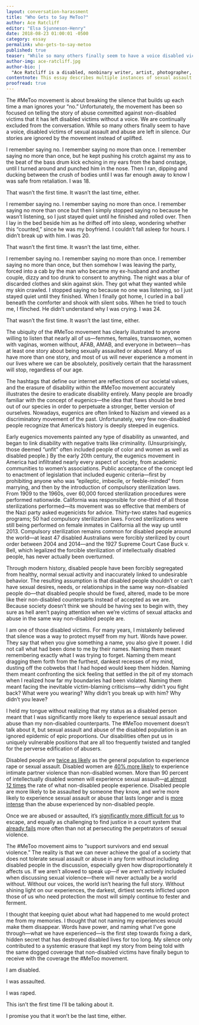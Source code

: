 ```yaml
---
layout: conversation-harassment
title: "Who Gets to Say MeToo?"
author: Ace Ratcliff
editor: "Elsa Sjunneson-Henry"
date: 2018-08-23 01:00:01 -0500
category: essay
permalink: who-gets-to-say-metoo
published: true
teaser: "While so many others finally seem to have a voice disabled victims of sexual assault and abuse are left in silence."
author-img: ace-ratcliff.jpg
author-bio: |
  "Ace Ratcliff is a disabled, nonbinary writer, artist, photographer, and model who lives and works in Oakland, California. Much of her work centers on intersectional feminism, with a specific focus on disability justice. She lives with hypermobile Ehlers-Danlos Syndrome, dysautonomia, and mast cell activation syndrome, which all make for a particularly rebellious meatcage. She is a former mortician who co-owns Harper’s Promise, an in-home pet euthanasia, hospice, and palliative care service with her fiance, Derek. She can almost always be found with a dog by her side. She tweets [@MortuaryReport](www.twitter.com/mortuaryreport)."
contentnote: This essay describes multiple instances of sexual assault.
proofread: true
---
```


The \#MeToo movement is about breaking the silence that builds up each time a man ignores your “no.” Unfortunately, the movement has been so focused on telling the story of abuse committed against non-disabled victims that it has left disabled victims without a voice. We are continually excluded from the conversation. While so many others finally seem to have a voice, disabled victims of sexual assault and abuse are left in silence. Our stories are ignored by the movement instead of uplifted.

I remember saying no. I remember saying no more than once. I remember saying no more than once, but he kept pushing his crotch against my ass to the beat of the bass drum kick echoing in my ears from the band onstage, until I turned around and punched him in the nose. Then I ran, dipping and ducking between the crush of bodies until I was far enough away to know I was safe from retaliation. I was 18.

That wasn’t the first time. It wasn’t the last time, either.

I remember saying no. I remember saying no more than once. I remember saying no more than once but then I simply stopped saying no because he wasn’t listening, so I just stayed quiet until he finished and rolled over. Then I lay in the bed beside him as he drifted off into sleep, wondering whether this “counted,” since he was my boyfriend. I couldn’t fall asleep for hours. I didn’t break up with him. I was 20.

That wasn’t the first time. It wasn’t the last time, either.

I remember saying no. I remember saying no more than once. I remember saying no more than once, but then somehow I was leaving the party, forced into a cab by the man who became my ex-husband and another couple, dizzy and too drunk to consent to anything. The night was a blur of discarded clothes and skin against skin. They got what they wanted while my skin crawled. I stopped saying no because no one was listening, so I just stayed quiet until they finished. When I finally got home, I curled in a ball beneath the comforter and shook with silent sobs. When he tried to touch me, I flinched. He didn’t understand why I was crying. I was 24.

That wasn’t the first time. It wasn’t the last time, either.

The ubiquity of the \#MeToo movement has clearly illustrated to anyone willing to listen that nearly all of us—femmes, females, transwomen, women with vaginas, women without, AFAB, AMAB, and everyone in between—has at least one story about being sexually assaulted or abused. Many of us have more than one story, and most of us will never experience a moment in our lives where we can be absolutely, positively certain that the harassment will stop, regardless of our age.

The hashtags that define our internet are reflections of our societal values, and the erasure of disability within the \#MeToo movement accurately illustrates the desire to eradicate disability entirely. Many people are broadly familiar with the concept of eugenics—the idea that flaws should be bred out of our species in order to perpetuate a stronger, better version of ourselves. Nowadays, eugenics are often linked to Nazism and viewed as a discriminatory movement of the past. Unfortunately, very few non-disabled people recognize that America’s history is deeply steeped in eugenics.

Early eugenics movements painted any type of disability as unwanted, and began to link disability with negative traits like criminality. (Unsurprisingly, those deemed “unfit” often included people of color and women as well as disabled people.) By the early 20th century, the eugenics movement in America had infiltrated nearly every aspect of society, from academic communities to women’s associations. Public acceptance of the concept led to enactment of legislation that included eugenic criteria—first by prohibiting anyone who was “epileptic, imbecile, or feeble-minded” from marrying, and then by the introduction of compulsory sterilization laws. From 1909 to the 1960s, over 60,000 forced sterilization procedures were performed nationwide. California was responsible for one-third of all those sterilizations performed—its movement was so effective that members of the Nazi party asked eugenicists for advice. Thirty-two states had eugenics programs; 50 had compulsory sterilization laws. Forced sterilizations were still being performed on female inmates in California all the way up until 2013. Compulsory sterilization remains common for disabled people around the world—at least 47 disabled Australians were forcibly sterilized by court order between 2004 and 2014—and the 1927 Supreme Court Case Buck v. Bell, which legalized the forcible sterilization of intellectually disabled people, has never actually been overturned.

Through modern history, disabled people have been forcibly segregated from healthy, normal sexual activity and inaccurately linked to undesirable behavior. The resulting assumption is that disabled people shouldn’t or can’t have sexual desires, needs, or relationships in the same way non-disabled people do—that disabled people should be fixed, altered, made to be more like their non-disabled counterparts instead of accepted as we are. Because society doesn’t think we should be having sex to begin with, they sure as hell aren’t paying attention when we’re victims of sexual attacks and abuse in the same way non-disabled people are.

I am one of those disabled victims. For many years, I mistakenly believed that silence was a way to protect myself from my hurt. Words have power. They say that when you give something a name, you also give it power. I did not call what had been done to me by their names. Naming them meant remembering exactly what I was trying to forget. Naming them meant dragging them forth from the furthest, dankest recesses of my mind, dusting off the cobwebs that I had hoped would keep them hidden. Naming them meant confronting the sick feeling that settled in the pit of my stomach when I realized how far my boundaries had been violated. Naming them meant facing the inevitable victim-blaming criticisms—why didn’t you fight back? What were you wearing? Why didn’t you break up with him? Why didn’t you leave?

I held my tongue without realizing that my status as a disabled person meant that I was significantly more likely to experience sexual assault and abuse than my non-disabled counterparts. The \#MeToo movement doesn’t talk about it, but sexual assault and abuse of the disabled population is an ignored epidemic of epic proportions. Our disabilities often put us in uniquely vulnerable positions that are all too frequently twisted and tangled for the perverse edification of abusers.

Disabled people are [twice as likely](https://sapac.umich.edu/article/56) as the general population to experience rape or sexual assault. Disabled women are [40% more likely](http://www.apa.org/topics/violence/women-disabilities.aspx) to experience intimate partner violence than non-disabled women. More than 90 percent of intellectually disabled women will experience sexual assault—[at almost 12 times](https://www.npr.org/2018/01/08/570224090/the-sexual-assault-epidemic-no-one-talks-about) the rate of what non-disabled people experience. Disabled people are more likely to be assaulted by someone they know, and we’re more likely to experience sexual assault or abuse that lasts longer and is [more intense](http://www.theinitiativecolorado.org/get-informed/disability-and-abuse/) than the abuse experienced by non-disabled people.

Once we are abused or assaulted, it’s [significantly more difficult for us](https://www.theguardian.com/society/2012/nov/19/domestic-violence-disabled-women-abuse) to escape, and equally as challenging to find justice in a court system that [already fails](https://www.rainn.org/statistics/criminal-justice-system) more often than not at persecuting the perpetrators of sexual violence.

The \#MeToo movement aims to “support survivors and end sexual violence.” The reality is that we can never achieve the goal of a society that does not tolerate sexual assault or abuse in any form without including disabled people in the discussion, especially given how disproportionately it affects us. If we aren’t allowed to speak up—if we aren’t actively included when discussing sexual violence—there will never actually be a world without. Without our voices, the world isn’t hearing the full story. Without shining light on our experiences, the darkest, dirtiest secrets inflicted upon those of us who need protection the most will simply continue to fester and ferment.

I thought that keeping quiet about what had happened to me would protect me from my memories. I thought that not naming my experiences would make them disappear. Words have power, and naming what I’ve gone through—what we have experienced—is the first step towards fixing a dark, hidden secret that has destroyed disabled lives for too long. My silence only contributed to a systemic erasure that kept my story from being told with the same dogged coverage that non-disabled victims have finally begun to receive with the coverage the \#MeToo movement.

I am disabled.

I was assaulted.

I was raped.

This isn’t the first time I’ll be talking about it.

I promise you that it won’t be the last time, either.
